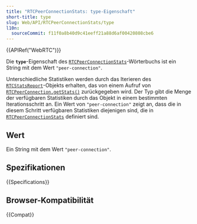 ```yaml
---
title: "RTCPeerConnectionStats: type-Eigenschaft"
short-title: type
slug: Web/API/RTCPeerConnectionStats/type
l10n:
  sourceCommit: f11f0a8b40d9c41eeff21a88d6af00420808cbe6
---
```


{{APIRef("WebRTC")}}

Die **`type`**-Eigenschaft des [`RTCPeerConnectionStats`](/de/docs/Web/API/RTCPeerConnectionStats)-Wörterbuchs ist ein String mit dem Wert `"peer-connection"`.

Unterschiedliche Statistiken werden durch das Iterieren des [`RTCStatsReport`](/de/docs/Web/API/RTCStatsReport)-Objekts erhalten, das von einem Aufruf von [`RTCPeerConnection.getStats()`](/de/docs/Web/API/RTCPeerConnection/getStats) zurückgegeben wird.
Der Typ gibt die Menge der verfügbaren Statistiken durch das Objekt in einem bestimmten Iterationsschritt an.
Ein Wert von `"peer-connection"` zeigt an, dass die in diesem Schritt verfügbaren Statistiken diejenigen sind, die in [`RTCPeerConnectionStats`](/de/docs/Web/API/RTCPeerConnectionStats) definiert sind.

## Wert

Ein String mit dem Wert `"peer-connection"`.

## Spezifikationen

{{Specifications}}

## Browser-Kompatibilität

{{Compat}}
